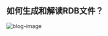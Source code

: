 ## 如何生成和解读RDB文件？
<img src="https://cdn.staticaly.com/gh/HuiWang1995/picBed@master/blog-image.6hfmgo7j8kw0.jpg" alt="blog-image" />
